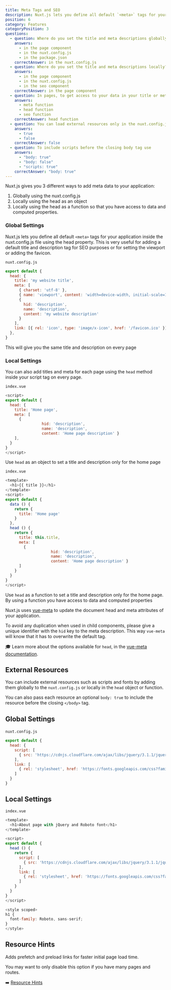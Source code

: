 ```yaml
---
title: Meta Tags and SEO
description: Nuxt.js lets you define all default `<meta>` tags for your application inside the nuxt.config.js file using the head property. This is very useful for adding a default title and description tag for SEO purposes or for setting the viewport or adding the favicon.
position: 6
category: Features
categoryPosition: 3
questions:
  - question: Where do you set the title and meta descriptions globally?
    answers:
      - in the page component
      - in the nuxt.config.js
      - in the package.json
    correctAnswer: in the nuxt.config.js
  - question: Where do you set the title and meta descriptions locally?
    answers:
      - in the page component
      - in the nuxt.config.js
      - in the seo component
    correctAnswer: in the page component
  - question: In pages, to get access to your data in your title or meta description you use the
    answers:
      - meta function
      - head function
      - seo function
    correctAnswer: head function
  - question: You can load external resources only in the nuxt.config.js
    answers:
      - true
      - false
    correctAnswer: false
  - question: To include scripts before the closing body tag use
    answers:
      - "body: true"
      - "body: false"
      - "scripts: true"
    correctAnswer: "body: true"
---
```


Nuxt.js gives you 3 different ways to add meta data to your application:

1. Globally using the nuxt.config.js
2. Locally using the head as an object
3. Locally using the head as a function so that you have access to data and computed properties.

### Global Settings

Nuxt.js lets you define all default `<meta>` tags for your application inside the nuxt.config.js file using the head property. This is very useful for adding a default title and description tag for SEO purposes or for setting the viewport or adding the favicon.

`nuxt.config.js`

```js
export default {
  head: {
    title: 'my website title',
    meta: [
      { charset: 'utf-8' },
      { name: 'viewport', content: 'width=device-width, initial-scale=1' },
      {
        hid: 'description',
        name: 'description',
        content: 'my website description'
      }
    ],
    link: [{ rel: 'icon', type: 'image/x-icon', href: '/favicon.ico' }],
  },
}
```

<base-alert type="info">

This will give you the same title and description on every page

</base-alert>

### Local Settings

You can also add titles and meta for each page using the `head` method inside your script tag on every page.

`index.vue`

```js
<script>
export default {
  head: {
    title: 'Home page',
    meta: [
      { 
				hid: 'description', 
				name: 'description', 
				content: 'Home page description' }
    ],
  }
}
</script>
```

<base-alert type="info">

Use `head` as an object to set a title and description only for the home page

</base-alert>

`index.vue`

```js
<template>
  <h1>{{ title }}</h1>
</template>
<script>
export default {
  data () {
    return {
      title: 'Home page'
    }
  },
  head () {
    return {
      title: this.title,
      meta: [
        { 
					hid: 'description', 
					name: 'description', 
					content: 'Home page description' }
      ]
    }
  }
}
</script>
```

<base-alert type="info">

Use `head` as a function to set a title and description only for the home page. By using a function you have access to data and computed properties

</base-alert>

Nuxt.js uses [vue-meta](https://vue-meta.nuxtjs.org/) to update the document head and meta attributes of your application. 

<base-alert>

To avoid any duplication when used in child components, please give a unique identifier with the `hid` key to the meta description. This way `vue-meta` will know that it has to overwrite the default tag.

</base-alert>

🎓 Learn more about the options available for `head`, in the [vue-meta documentation](https://vue-meta.nuxtjs.org/api/#metainfo-properties).

## External Resources

You can include external resources such as scripts and fonts by adding them globally to the `nuxt.config.js` or locally in the `head` object or function. 

<base-alert type="info">

You can also pass each resource an optional `body: true` to include the resource before the closing `</body>` tag.

</base-alert>

## Global Settings

`nuxt.config.js` 

```js
export default {
  head: {
    script: [
      { src: 'https://cdnjs.cloudflare.com/ajax/libs/jquery/3.1.1/jquery.min.js' }
    ],
    link: [
      { rel: 'stylesheet', href: 'https://fonts.googleapis.com/css?family=Roboto&display=swap' }
    ]
  }
}
```

## Local Settings

`index.vue`

```js
<template>
  <h1>About page with jQuery and Roboto font</h1>
</template>

<script>
export default {
  head () {
    return {
      script: [
        { src: 'https://cdnjs.cloudflare.com/ajax/libs/jquery/3.1.1/jquery.min.js' }
      ],
      link: [
        { rel: 'stylesheet', href: 'https://fonts.googleapis.com/css?family=Roboto&display=swap' }
      ]
    }
  }
}
</script>

<style scoped>
h1 {
  font-family: Roboto, sans-serif;
}
</style>
```

## Resource Hints

Adds prefetch and preload links for faster initial page load time.

You may want to only disable this option if you have many pages and routes.

➡️ [Resource Hints](https://nuxtjs.org/api/configuration-render#resourcehints)



<quiz :questions="questions"></quiz>

